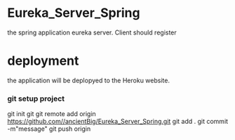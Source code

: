 # Eureka_Server_Spring
the spring application eureka server. Client should register

# deployment
the application will be deplopyed to the Heroku website.

### git setup project
git init
git git remote add origin https://github.com//ancientBig/Eureka_Server_Spring.git
git add .
git commit -m"message"
git push origin
